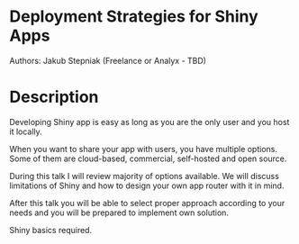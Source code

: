 # Deployment Strategies for Shiny Apps

Authors: Jakub Stepniak (Freelance or Analyx - TBD) 

# Description 

Developing Shiny app is easy as long as you are the only user and you host it locally.

When you want to share your app with users, you have multiple options. Some of them are cloud-based, commercial, self-hosted and open source.

During this talk I will review majority of options available. We will discuss limitations of Shiny and how to design your own app router with it in mind.

After this talk you will be able to select proper approach according to your needs and you will be prepared to implement own solution.

Shiny basics required.
